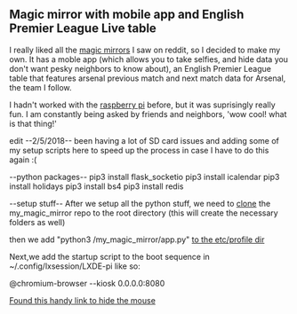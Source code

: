 ## Magic mirror with mobile app and English Premier League Live table
I really liked all the [magic mirrors](https://www.reddit.com/r/raspberry_pi/comments/3oktfu/magic_mirror_how_to/) I saw on reddit, so I decided to make my own. It has a moble app (which allows you to take selfies, and hide data you don't want pesky neighbors to know about), an English Premier League table that features arsenal previous match and next match data for Arsenal, the team I follow.


I hadn't worked with the [raspberry pi](https://www.raspberrypi.org/) before, but it was suprisingly really fun. I am constantly being asked by friends and neighbors, 'wow cool! what is that thing!'

edit --2/5/2018--
been having a lot of SD card issues and adding some of my setup scripts here to speed up the process in case I have to do this again 
:(

--python packages--
pip3 install flask_socketio
pip3 install icalendar
pip3 install holidays
pip3 install bs4
pip3 install redis

--setup stuff--
After we setup all the python stuff, we need to [clone](https://www.raspberrypi-spy.co.uk/2015/02/how-to-autorun-a-python-script-on-raspberry-pi-boot/) the my_magic_mirror repo to the root directory (this will create the necessary folders as well)

then we add "python3 /my_magic_mirror/app.py" [to the etc/profile dir](https://www.raspberrypi-spy.co.uk/2015/02/how-to-autorun-a-python-script-on-raspberry-pi-boot/)

Next,we add the startup script to the boot sequence in ~/.config/lxsession/LXDE-pi like so:

@chromium-browser --kiosk 0.0.0.0:8080

[Found this handy link to hide the mouse](https://jackbarber.co.uk/blog/2017-02-16-hide-raspberry-pi-mouse-cursor-in-raspbian-kiosk)


